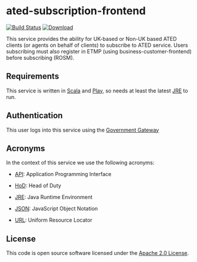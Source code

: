 ated-subscription-frontend
==========================

[![Build Status](https://travis-ci.org/hmrc/ated-subscription-frontend.svg)](https://travis-ci.org/hmrc/ated-subscription-frontend) [ ![Download](https://api.bintray.com/packages/hmrc/releases/ated-subscription-frontend/images/download.svg) ](https://bintray.com/hmrc/releases/ated-subscription-frontend/_latestVersion)

This service provides the ability for UK-based or Non-UK based ATED clients (or agents on behalf of clients) to subscribe to ATED service.
Users subscribing must also register in ETMP (using business-customer-frontend) before subscribing (ROSM).

Requirements
------------

This service is written in [Scala] and [Play], so needs at least the latest [JRE] to run.


Authentication
------------

This user logs into this service using the [Government Gateway]


Acronyms
--------

In the context of this service we use the following acronyms:

* [API]: Application Programming Interface

* [HoD]: Head of Duty

* [JRE]: Java Runtime Environment

* [JSON]: JavaScript Object Notation

* [URL]: Uniform Resource Locator

License
-------

This code is open source software licensed under the [Apache 2.0 License].

[Scala]: http://www.scala-lang.org/
[Play]: http://playframework.com/
[JRE]: http://www.oracle.com/technetwork/java/javase/overview/index.html

[Government Gateway]: http://www.gateway.gov.uk/

[API]: https://en.wikipedia.org/wiki/Application_programming_interface
[HoD]: http://webarchive.nationalarchives.gov.uk/+/http://www.hmrc.gov.uk/manuals/sam/samglossary/samgloss249.htm
[JSON]: http://json.org/
[URL]: https://en.wikipedia.org/wiki/Uniform_Resource_Locator

[Apache 2.0 License]: http://www.apache.org/licenses/LICENSE-2.0.html
